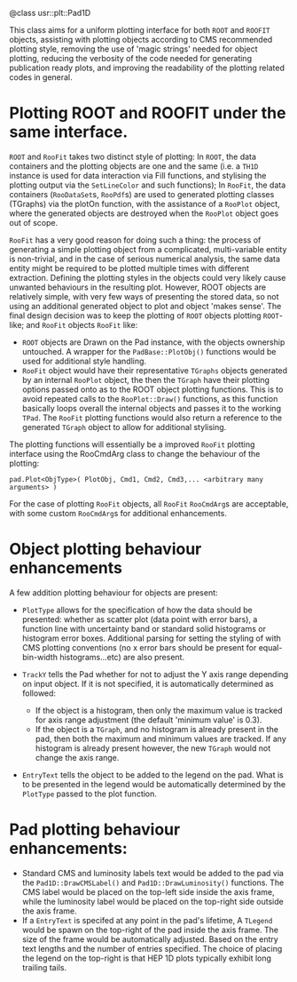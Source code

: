 @class usr::plt::Pad1D

This class aims for a uniform plotting interface for both `ROOT` and `ROOFIT` objects, assisting with plotting objects according to CMS recommended plotting style, removing the use of 'magic strings' needed for object plotting, reducing the verbosity of the code needed for generating publication ready plots, and improving the readability of the plotting related codes in general.

# Plotting ROOT and ROOFIT under the same interface.

`ROOT` and `RooFit` takes two distinct style of plotting: In `ROOT`, the data containers and the plotting objects are one and the same (i.e. a `TH1D` instance is used for data interaction via Fill functions, and stylising the plotting output via the `SetLineColor` and such functions); In `RooFit`, the data containers (`RooDataSet`s, `RooPdf`s) are used to generated plotting classes (TGraphs) via the plotOn function, with the assistance of a `RooPlot` object, where the generated objects are destroyed when the `RooPlot` object goes out of scope.

`RooFit` has a very good reason for doing such a thing: the process of generating a simple plotting object from a complicated, multi-variable entity is non-trivial, and in the case of serious numerical analysis, the same data entity might be required to be plotted multiple times with different extraction. Defining the plotting styles in the objects could very likely cause unwanted behaviours in the resulting plot. However, ROOT objects are relatively simple, with very few ways of presenting the stored data, so not using an additional generated object to plot and object 'makes sense'. The final design decision was to keep the plotting of `ROOT` objects plotting `ROOT`-like; and `RooFit` objects `RooFit` like:

-   `ROOT` objects are Drawn on the Pad instance, with the objects ownership untouched. A wrapper for the `PadBase::PlotObj()` functions would be used for additional style handling.
-   `RooFit` object would have their representative `TGraphs` objects generated by an internal `RooPlot` object, the then the `TGraph` have their plotting options passed onto as to the ROOT object plotting functions. This is to avoid repeated calls to the `RooPlot::Draw()` functions, as this function basically loops overall the internal objects and passes it to the working `TPad`. The `RooFit` plotting functions would also return a reference to the generated `TGraph` object to allow for additional stylising.

The plotting functions will essentially be a improved `RooFit` plotting interface using the RooCmdArg class to change the behaviour of the plotting:

    pad.Plot<ObjType>( PlotObj, Cmd1, Cmd2, Cmd3,... <arbitrary many arguments> )

For the case of plotting `RooFit` objects, all `RooFit` `RooCmdArg`s are acceptable, with some custom `RooCmdArg`s for additional enhancements.

# Object plotting behaviour enhancements

A few addition plotting behaviour for objects are present:

-   `PlotType` allows for the specification of how the data should be presented: whether as scatter plot (data point with error bars), a function line with uncertainty band or standard solid histograms or histogram error boxes. Additional parsing for setting the styling of with CMS plotting conventions (no x error bars should be present for equal-bin-width histograms...etc) are also present.

-   `TrackY` tells the Pad whether for not to adjust the Y axis range depending on input object. If it is not specified, it is automatically determined as followed:

    -   If the object is a histogram, then only the maximum value is tracked for axis range adjustment (the default 'minimum value' is 0.3).
    -   If the object is a `TGraph`, and no histogram is already present in the pad, then both the maximum and minimum values are tracked. If any histogram is already present however, the new `TGraph` would not change the axis range.

-   `EntryText` tells the object to be added to the legend on the pad. What is to be presented in the legend would be automatically determined by the `PlotType` passed to the plot function.

# Pad plotting behaviour enhancements:

-   Standard CMS and luminosity labels text would be added to the pad via the `Pad1D::DrawCMSLabel()` and `Pad1D::DrawLuminosity()` functions. The CMS label would be placed on the top-left side inside the axis frame, while the luminosity label would be placed on the top-right side outside the axis frame.
-   If a `EntryText` is specifed at any point in the pad's lifetime, A `TLegend` would be spawn on the top-right of the pad inside the axis frame. The size of the frame would be automatically adjusted. Based on the entry text lengths and the number of entries specified. The choice of placing the legend on the top-right is that HEP 1D plots typically exhibit long trailing tails.
